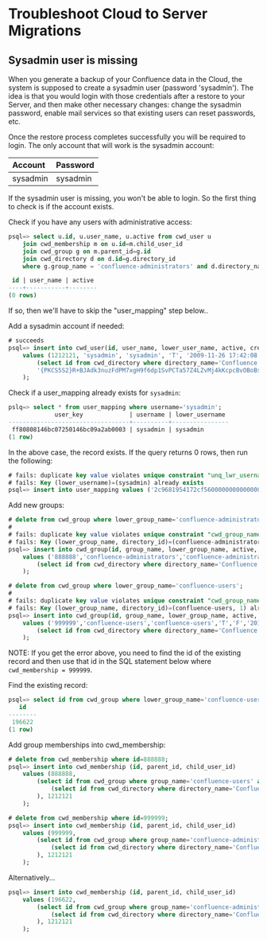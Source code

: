 # Troubleshoot Cloud to Server Migrations

## Sysadmin user is missing

When you generate a backup of your Confluence data in the Cloud, the system is
supposed to create a sysadmin user (password 'sysadmin'). The idea is that you
would login with those credentials after a restore to your Server, and then make
other necessary changes: change the sysadmin password, enable mail services so
that existing users can reset passwords, etc.

Once the restore process completes successfully you will be required to login.
The only account that will work is the sysadmin account:

| Account  | Password |
|:-------- |:---------|
| sysadmin | sysadmin |

If the sysadmin user is missing, you won't be able to login. So the first thing
to check is if the account exists.

Check if you have any users with administrative access:

```sql
psql=> select u.id, u.user_name, u.active from cwd_user u
    join cwd_membership m on u.id=m.child_user_id
    join cwd_group g on m.parent_id=g.id
    join cwd_directory d on d.id=g.directory_id
    where g.group_name = 'confluence-administrators' and d.directory_name='Confluence Internal Directory';

 id | user_name | active
----+-----------+--------
(0 rows)
```

If so, then we'll have to skip the "user_mapping" step below..

Add a sysadmin account if needed:

```sql
# succeeds
psql=> insert into cwd_user(id, user_name, lower_user_name, active, created_date, updated_date, first_name, lower_first_name, last_name, lower_last_name, display_name, lower_display_name, email_address, lower_email_address, directory_id, credential)
    values (1212121, 'sysadmin', 'sysadmin', 'T', '2009-11-26 17:42:08', '2009-11-26 17:42:08', 'System', 'system', 'Administrator', 'administrator', 'System Administrator', 'system administrator', 'sysadmin@localhost', 'sysadmin@localhost',
        (select id from cwd_directory where directory_name='Confluence Internal Directory'),
        '{PKCS5S2}R+BJAdk3nuzFdPM7xgH9f6dp1SvPCTa57Z4LZvMj4kKcpcBvOBoBsW5rMs/xoydN'
    );
```

Check if a user_mapping already exists for `sysadmin`:

```sql
pslq=> select * from user_mapping where username='sysadmin';
             user_key             | username | lower_username
----------------------------------+----------+----------------
 ff80808146bc07250146bc09a2ab0003 | sysadmin | sysadmin
(1 row)
```

In the above case, the record exists. If the query returns 0 rows, then run the following:

```sql
# fails: duplicate key value violates unique constraint "unq_lwr_username"
# fails: Key (lower_username)=(sysadmin) already exists
psql=> insert into user_mapping values ('2c9681954172cf560000000000000001', 'sysadmin', 'sysadmin');
```

Add new groups:

```sql
# delete from cwd_group where lower_group_name='confluence-administrators';
#
# fails: duplicate key value violates unique constraint "cwd_group_name_dir_id"
# fails: Key (lower_group_name, directory_id)=(confluence-administrators, 1) already exists
psql=> insert into cwd_group(id, group_name, lower_group_name, active, local, created_date, updated_date, description, group_type, directory_id)
    values ('888888','confluence-administrators','confluence-administrators','T','F','2011-03-21 12:20:29','2011-03-21 12:20:29',NULL,'GROUP',
        (select id from cwd_directory where directory_name='Confluence Internal Directory')
    );

# delete from cwd_group where lower_group_name='confluence-users';
#
# fails: duplicate key value violates unique constraint "cwd_group_name_dir_id"
# fails: Key (lower_group_name, directory_id)=(confluence-users, 1) already exists
psql=> insert into cwd_group(id, group_name, lower_group_name, active, local, created_date, updated_date, description, group_type, directory_id)
    values ('999999','confluence-users','confluence-users','T','F','2011-03-21 12:20:29','2011-03-21 12:20:29',NULL,'GROUP',
        (select id from cwd_directory where directory_name='Confluence Internal Directory')
    );
```

NOTE: If you get the error above, you need to find the id of the existing record and then use that id in the SQL
statement below where `cwd_membership = 999999`.

Find the existing record:

```sql
psql=> select id from cwd_group where lower_group_name='confluence-users' and directory_id='1';
   id
--------
 196622
(1 row)
```

Add group memberships into cwd_membership:

```sql
# delete from cwd_membership where id=888888;
psql=> insert into cwd_membership (id, parent_id, child_user_id)
    values (888888,
        (select id from cwd_group where group_name='confluence-users' and directory_id=
            (select id from cwd_directory where directory_name='Confluence Internal Directory')
        ), 1212121
    );

# delete from cwd_membership where id=999999;
psql=> insert into cwd_membership (id, parent_id, child_user_id)
    values (999999,
        (select id from cwd_group where group_name='confluence-administrators' and directory_id=
            (select id from cwd_directory where directory_name='Confluence Internal Directory')
        ), 1212121
    );
```

Alternatively...

```sql
psql=> insert into cwd_membership (id, parent_id, child_user_id)
    values (196622,
        (select id from cwd_group where group_name='confluence-administrators' and directory_id=
            (select id from cwd_directory where directory_name='Confluence Internal Directory')
        ), 1212121
    );
```
